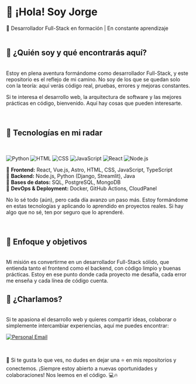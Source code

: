 
# 🚀 ¡Hola! Soy Jorge  
📍 Desarrollador Full-Stack en formación | En constante aprendizaje   
<br>

## 📌 ¿Quién soy y qué encontrarás aquí?  
<br>
Estoy en plena aventura formándome como desarrollador Full-Stack, y este repositorio es el reflejo de mi camino. No soy de los que se quedan solo con la teoría: aquí verás código real, pruebas, errores y mejoras constantes.  

Si te interesa el desarrollo web, la arquitectura de software y las mejores prácticas en código, bienvenido. Aquí hay cosas que pueden interesarte.

<br>

## 🚀 Tecnologías en mi radar  
<br>

![Python](https://img.shields.io/badge/Python-%233776AB.svg?style=for-the-badge&logo=python&logoColor=white)
![HTML](https://img.shields.io/badge/HTML-%23E34F26.svg?style=for-the-badge&logo=html5&logoColor=white)
![CSS](https://img.shields.io/badge/CSS-%231572B6.svg?style=for-the-badge&logo=css3&logoColor=white)
![JavaScript](https://img.shields.io/badge/JavaScript-%23F7DF1E.svg?style=for-the-badge&logo=javascript&logoColor=black)
![React](https://img.shields.io/badge/React-%2361DAFB.svg?style=for-the-badge&logo=react&logoColor=black)
![Node.js](https://img.shields.io/badge/Node.js-%23339933.svg?style=for-the-badge&logo=node.js&logoColor=white)


🔹 **Frontend:** React, Vue.js, Astro, HTML, CSS, JavaScript, TypeScript  
🔹 **Backend:** Node.js, Python (Django, Streamlit), Java  
🔹 **Bases de datos:** SQL, PostgreSQL, MongoDB  
🔹 **DevOps & Deployment:** Docker, GitHub Actions, CloudPanel  

No lo sé todo (aún), pero cada día avanzo un paso más. Estoy formándome en estas tecnologías y aplicando lo aprendido en proyectos reales. Si hay algo que no sé, ten por seguro que lo aprenderé.

<br>

## 🎯 Enfoque y objetivos  
<br>
Mi misión es convertirme en un desarrollador Full-Stack sólido, que entienda tanto el frontend como el backend, con código limpio y buenas prácticas. Estoy en ese punto donde cada proyecto me desafía, cada error me enseña y cada línea de código cuenta.  

<br>

## 📩 ¿Charlamos?  
<br>
Si te apasiona el desarrollo web y quieres compartir ideas, colaborar o simplemente intercambiar experiencias, aquí me puedes encontrar:  

<br>

[![Personal Email](https://img.shields.io/badge/Personal%20Email-white?style=for-the-badge&logo=gmail&logoColor=white&label=jorgefloreswebdev%40gmail.com&labelColor=black&color=%23EA4335)](mailto:jorgefloreswebdev@gmail.com)

<br>

🚀 Si te gusta lo que ves, no dudes en dejar una ⭐ en mis repositorios y conectemos. ¡Siempre estoy abierto a nuevas oportunidades y colaboraciones! Nos leemos en el código. 💻🔥

<!--
**JFloresdev/JFloresdev** is a ✨ _special_ ✨ repository because its `README.md` (this file) appears on your GitHub profile.

Here are some ideas to get you started:

- 🔭 I’m currently working on ...
- 🌱 I’m currently learning ...
- 👯 I’m looking to collaborate on ...
- 🤔 I’m looking for help with ...
- 💬 Ask me about ...
- 📫 How to reach me: ...
- 😄 Pronouns: ...
- ⚡ Fun fact: ...
-->
